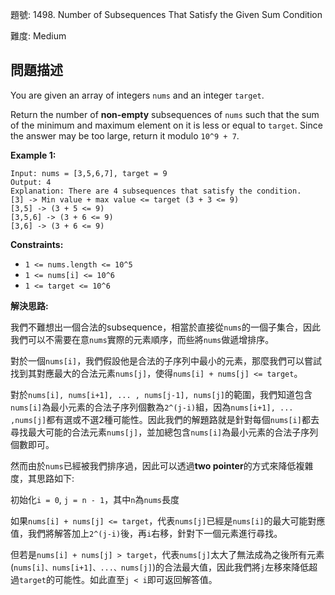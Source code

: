 題號: 1498. Number of Subsequences That Satisfy the Given Sum Condition

難度: Medium

## 問題描述
You are given an array of integers `nums` and an integer `target`.

Return the number of **non-empty** subsequences of `nums` such that the sum of the minimum and maximum element on it is less or equal to `target`. Since the answer may be too large, return it modulo `10^9 + 7`.

**Example 1:**
```
Input: nums = [3,5,6,7], target = 9
Output: 4
Explanation: There are 4 subsequences that satisfy the condition.
[3] -> Min value + max value <= target (3 + 3 <= 9)
[3,5] -> (3 + 5 <= 9)
[3,5,6] -> (3 + 6 <= 9)
[3,6] -> (3 + 6 <= 9)
```

**Constraints:**

- `1 <= nums.length <= 10^5`
- `1 <= nums[i] <= 10^6`
- `1 <= target <= 10^6`

**解決思路:**

我們不難想出一個合法的subsequence，相當於直接從`nums`的一個子集合，因此我們可以不需要在意`nums`實際的元素順序，而些將`nums`做遞增排序。

對於一個`nums[i]`，我們假設他是合法的子序列中最小的元素，那麼我們可以嘗試找到其對應最大的合法元素`nums[j]`，使得`nums[i] + nums[j] <= target`。

對於`nums[i], nums[i+1], ... , nums[j-1], nums[j]`的範圍，我們知道包含`nums[i]`為最小元素的合法子序列個數為`2^(j-i)`組，因為`nums[i+1], ... ,nums[j]`都有選或不選2種可能性。因此我們的解題路就是針對每個`nums[i]`都去尋找最大可能的合法元素`nums[j]`，並加總包含`nums[i]`為最小元素的合法子序列個數即可。

然而由於`nums`已經被我們排序過，因此可以透過**two pointer**的方式來降低複雜度，其思路如下:

初始化`i = 0`, `j = n - 1`，其中`n`為`nums`長度

如果`nums[i] + nums[j] <= target`，代表`nums[j]`已經是`nums[i]`的最大可能對應值，我們將解答加上`2^(j-i)`後，再`i`右移，針對下一個元素進行尋找。

但若是`nums[i] + nums[j] > target`，代表`nums[j]`太大了無法成為之後所有元素(`nums[i]、nums[i+1]、...、nums[j]`)的合法最大值，因此我們將`j`左移來降低超過`target`的可能性。如此直至`j < i`即可返回解答值。
